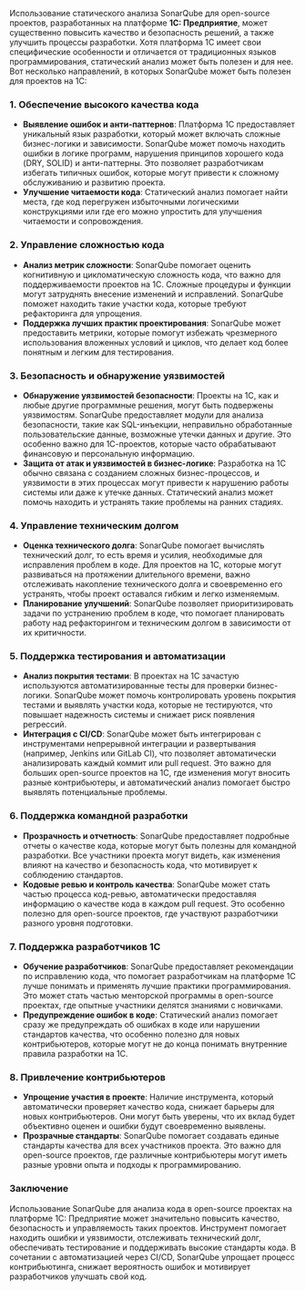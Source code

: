 Использование статического анализа SonarQube для open-source проектов, разработанных на платформе **1С: Предприятие**, может существенно повысить качество и безопасность решений, а также улучшить процессы разработки. Хотя платформа 1С имеет свои специфические особенности и отличается от традиционных языков программирования, статический анализ может быть полезен и для нее. Вот несколько направлений, в которых SonarQube может быть полезен для проектов на 1С:

### 1. **Обеспечение высокого качества кода**

- **Выявление ошибок и анти-паттернов**: Платформа 1С предоставляет уникальный язык разработки, который может включать сложные бизнес-логики и зависимости. SonarQube может помочь находить ошибки в логике программ, нарушения принципов хорошего кода (DRY, SOLID) и анти-паттерны. Это позволяет разработчикам избегать типичных ошибок, которые могут привести к сложному обслуживанию и развитию проекта.
- **Улучшение читаемости кода**: Статический анализ помогает найти места, где код перегружен избыточными логическими конструкциями или где его можно упростить для улучшения читаемости и сопровождения.

### 2. **Управление сложностью кода**

- **Анализ метрик сложности**: SonarQube помогает оценить когнитивную и цикломатическую сложность кода, что важно для поддерживаемости проектов на 1С. Сложные процедуры и функции могут затруднять внесение изменений и исправлений. SonarQube поможет находить такие участки кода, которые требуют рефакторинга для упрощения.
- **Поддержка лучших практик проектирования**: SonarQube может предоставить метрики, которые помогут избежать чрезмерного использования вложенных условий и циклов, что делает код более понятным и легким для тестирования.

### 3. **Безопасность и обнаружение уязвимостей**

- **Обнаружение уязвимостей безопасности**: Проекты на 1С, как и любые другие программные решения, могут быть подвержены уязвимостям. SonarQube предоставляет модули для анализа безопасности, такие как SQL-инъекции, неправильно обработанные пользовательские данные, возможные утечки данных и другие. Это особенно важно для 1С-проектов, которые часто обрабатывают финансовую и персональную информацию.
- **Защита от атак и уязвимостей в бизнес-логике**: Разработка на 1С обычно связана с созданием сложных бизнес-процессов, и уязвимости в этих процессах могут привести к нарушению работы системы или даже к утечке данных. Статический анализ может помочь находить и устранять такие проблемы на ранних стадиях.

### 4. **Управление техническим долгом**

- **Оценка технического долга**: SonarQube помогает вычислять технический долг, то есть время и усилия, необходимые для исправления проблем в коде. Для проектов на 1С, которые могут развиваться на протяжении длительного времени, важно отслеживать накопление технического долга и своевременно его устранять, чтобы проект оставался гибким и легко изменяемым.
- **Планирование улучшений**: SonarQube позволяет приоритизировать задачи по устранению проблем в коде, что помогает планировать работу над рефакторингом и техническим долгом в зависимости от их критичности.

### 5. **Поддержка тестирования и автоматизации**

- **Анализ покрытия тестами**: В проектах на 1С зачастую используются автоматизированные тесты для проверки бизнес-логики. SonarQube может помочь контролировать уровень покрытия тестами и выявлять участки кода, которые не тестируются, что повышает надежность системы и снижает риск появления регрессий.
- **Интеграция с CI/CD**: SonarQube может быть интегрирован с инструментами непрерывной интеграции и развертывания (например, Jenkins или GitLab CI), что позволяет автоматически анализировать каждый коммит или pull request. Это важно для больших open-source проектов на 1С, где изменения могут вносить разные контрибьютеры, и автоматический анализ помогает быстро выявлять потенциальные проблемы.

### 6. **Поддержка командной разработки**

- **Прозрачность и отчетность**: SonarQube предоставляет подробные отчеты о качестве кода, которые могут быть полезны для командной разработки. Все участники проекта могут видеть, как изменения влияют на качество и безопасность кода, что мотивирует к соблюдению стандартов.
- **Кодовые ревью и контроль качества**: SonarQube может стать частью процесса код-ревью, автоматически предоставляя информацию о качестве кода в каждом pull request. Это особенно полезно для open-source проектов, где участвуют разработчики разного уровня подготовки.

### 7. **Поддержка разработчиков 1С**

- **Обучение разработчиков**: SonarQube предоставляет рекомендации по исправлению кода, что помогает разработчикам на платформе 1С лучше понимать и применять лучшие практики программирования. Это может стать частью менторской программы в open-source проектах, где опытные участники делятся знаниями с новичками.
- **Предупреждение ошибок в коде**: Статический анализ помогает сразу же предупреждать об ошибках в коде или нарушении стандартов качества, что особенно полезно для новых контрибьютеров, которые могут не до конца понимать внутренние правила разработки на 1С.

### 8. **Привлечение контрибьютеров**

- **Упрощение участия в проекте**: Наличие инструмента, который автоматически проверяет качество кода, снижает барьеры для новых контрибьютеров. Они могут быть уверены, что их вклад будет объективно оценен и ошибки будут своевременно выявлены.
- **Прозрачные стандарты**: SonarQube помогает создавать единые стандарты качества для всех участников проекта. Это важно для open-source проектов, где различные контрибьютеры могут иметь разные уровни опыта и подходы к программированию.

### Заключение

Использование SonarQube для анализа кода в open-source проектах на платформе 1С: Предприятие может значительно повысить качество, безопасность и управляемость таких проектов. Инструмент помогает находить ошибки и уязвимости, отслеживать технический долг, обеспечивать тестирование и поддерживать высокие стандарты кода. В сочетании с автоматизацией через CI/CD, SonarQube упрощает процесс контрибьютинга, снижает вероятность ошибок и мотивирует разработчиков улучшать свой код.